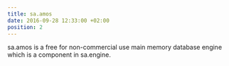 ```yaml
---
title: sa.amos
date: 2016-09-28 12:33:00 +02:00
position: 2
---
```


sa.amos is a free for non-commercial use main memory database engine which is a component in sa.engine.